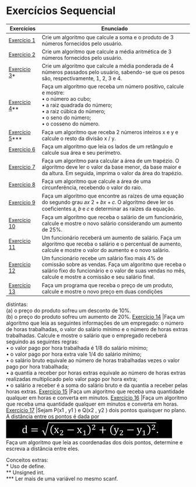  # Exercícios Sequencial
 
 Exercícios              | Enunciado
 ------------------------|----------------------------------------------------------------------------------------------------------------------------------------------------------------------------------------
 [Exercício 1](./01)     |Crie um algoritmo que calcule a soma e o produto de 3 números fornecidos pelo usuário. 
 [Exercício 2](./02)     |Crie um algoritmo que calcule a média aritmética de 3 números fornecidos pelo usuário.
 [Exercício 3](./03)*    |Crie um algoritmo que calcule a média ponderada de 4 números passados pelo usuário, sabendo-se que os pesos são, respectivamente, 1, 2, 3 e 4.
 [Exercício 4](./04)**   |Faça um algoritmo que receba um número positivo, calcule e mostre: <br/> • o número ao cubo; <br/> • a raiz quadrada do número; <br/>• a raiz cúbica do número; <br/> • o seno do número; <br/> • o cosseno do número.
 [Exercício 5](./05)***  |Faça um algoritmo que receba 2 números inteiros x e y e calcule o resto da divisão x / y.
 [Exercício 6](./06)     |Faça um algoritmo que leia os lados de um retângulo e calcule sua área e seu perímetro. 
 [Exercício 7](./07)     |Faça um algoritmo para calcular a área de um trapézio. O algoritmo deve ler o valor da base menor, da base maior e da altura. Em seguida, imprima o valor da área do trapézio.
 [Exercício 8](./08)     |Faça um algoritmo que calcule a área de uma circunferência, recebendo o valor do raio. 
 [Exercício 9](./09)     |Faça um algoritmo que encontre as raízes de uma equação do segundo grau 𝑎𝑥 2 + 𝑏𝑥 + 𝑐. O algoritmo deve ler os coeficientes 𝑎, 𝑏 e 𝑐 e determinar as raízes da equação.
 [Exercício 10](./10)    |Faça um algoritmo que receba o salário de um funcionário, calcule e mostre o novo salário considerando um aumento de 25%.
 [Exercício 11](./11)    |Um funcionário receberá um aumento de salário. Faça um algoritmo que receba o salário e o percentual de aumento, calcule e mostre o valor do aumento e o novo salário.
 [Exercício 12](./12)    |Um funcionário recebe um salário fixo mais 4% de comissão sobre as vendas. Faça um algoritmo que receba o salário fixo do funcionário e o valor de suas vendas no mês, calcule e mostre a comissão e seu salário final.
 [Exercício 13](./13)    |Faça um programa que receba o preço de um produto, calcule e mostre o novo preço em duas condições
distintas: <br/> (a) o preço do produto sofreu um desconto de 10%. <br/> (b) o preço do produto sofreu um aumento de 20%.
 [Exercício 14](./14)    |Faça um algoritmo que leia as seguintes informações de um empregado: o número de horas trabalhadas, o valor do salário mínimo e o número de horas extras trabalhadas. Calcule e mostre o salário que o empregado receberá seguindo as seguintes regras: <br/> • o valor pago por hora trabalhada é 1/8 do salário mínimo; <br/> • o valor pago por hora extra vale 1/4 do salário mínimo; <br/>• o salário bruto equivale ao número de horas trabalhadas vezes o valor pago por hora trabalhada; <br/> • a quantia a receber por horas extras equivale ao número de horas extras realizadas multiplicado pelo valor pago por hora extra; <br/>• o salário a receber é a soma do salário bruto e da quantia a receber pelas horas extras.
 [Exercício 15](./15)    |Faça um algoritmo que receba uma quantidade qualquer em horas e converta em minutos.
 [Exercício 16](./16)    |Faça um algoritmo que receba uma quantidade qualquer em minutos e converta em horas.
 [Exercício 17](./17)    |Sejam P(x1 , y1 ) e Q(x2 , y2 ) dois pontos quaisquer no plano. A distância entre os pontos é dada por <br/> ![valor](./img/sequencialQ17.png) <br/> Faça um algoritmo que leia as coordenadas dos dois pontos, determine e escreva a distância entre eles.


Conceitos extras:
<br/> * Uso de define.
<br/> ** Unsigned int.
<br/> *** Ler mais de uma variável no mesmo scanf.
